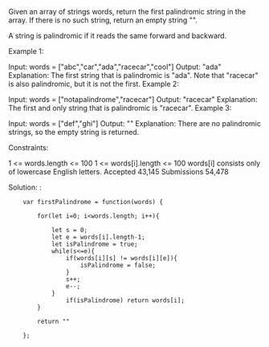 Given an array of strings words, return the first palindromic string in the array. If there is no such string, return an empty string "".

A string is palindromic if it reads the same forward and backward.

 

Example 1:

Input: words = ["abc","car","ada","racecar","cool"]
Output: "ada"
Explanation: The first string that is palindromic is "ada".
Note that "racecar" is also palindromic, but it is not the first.
Example 2:

Input: words = ["notapalindrome","racecar"]
Output: "racecar"
Explanation: The first and only string that is palindromic is "racecar".
Example 3:

Input: words = ["def","ghi"]
Output: ""
Explanation: There are no palindromic strings, so the empty string is returned.
 

Constraints:

1 <= words.length <= 100
1 <= words[i].length <= 100
words[i] consists only of lowercase English letters.
Accepted
43,145
Submissions
54,478


Solution: :

        var firstPalindrome = function(words) {
            
            for(let i=0; i<words.length; i++){
                
                let s = 0;
                let e = words[i].length-1;
                let isPalindrome = true;
                while(s<=e){
                    if(words[i][s] != words[i][e]){
                        isPalindrome = false;
                    }
                    s++;
                    e--;
                }
                    if(isPalindrome) return words[i];
            }
            
            return ""
            
        };